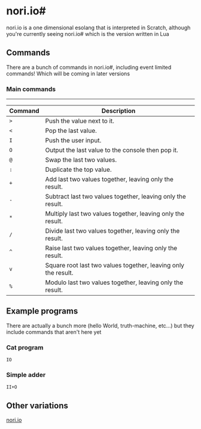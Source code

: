 # nori.io#
nori.io is a one dimensional esolang that is interpreted in Scratch, although you're currently seeing nori.io# which is the version written in Lua

## Commands
There are a bunch of commands in nori.io#, including event limited commands! Which will be coming in later versions

### Main commands
***

| Command     | Description                                           |
| ----------- | ----------------------------------------------------- |
| `>`         | Push the value next to it.                           |
| `<`         | Pop the last value.                                  |
| `I`         | Push the user input.                                 |
| `O`         | Output the last value to the console then pop it.    |
| `@`         | Swap the last two values.                            |
| `:`         | Duplicate the top value.                            |
| `+`     | Add last two values together, leaving only the result. |
| `-`     | Subtract last two values together, leaving only the result. |
| `*`     | Multiply last two values together, leaving only the result. |
| `/`     | Divide last two values together, leaving only the result. |
| `^`     | Raise last two values together, leaving only the result. |
| `v`     | Square root last two values together, leaving only the result.|
| `%`     | Modulo last two values together, leaving only the result. |

## Example programs

There are actually a bunch more (hello World, truth-machine, etc...) but they include commands that aren't here yet

### Cat program
```IO```

### Simple adder
```II+O```

## Other variations
[nori.io](https://scratch.mit.edu/projects/819125582/)
